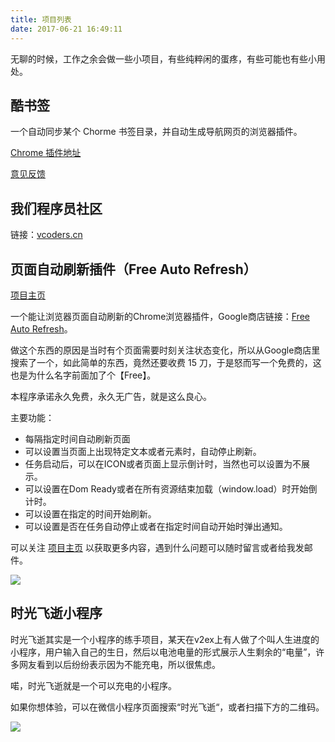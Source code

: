 ```yaml
---
title: 项目列表
date: 2017-06-21 16:49:11
---
```


无聊的时候，工作之余会做一些小项目，有些纯粹闲的蛋疼，有些可能也有些小用处。

## 酷书签

一个自动同步某个 Chorme 书签目录，并自动生成导航网页的浏览器插件。

[Chrome 插件地址](https://chrome.google.com/webstore/detail/%E9%85%B7%E4%B9%A6%E7%AD%BE/hfhlcfcnaohckjbbbknibnadmbobfnbn)

[意见反馈](https://vcoders.cn/topic/12)

## 我们程序员社区

链接：[vcoders.cn](https://vcoders.cn)

## 页面自动刷新插件（Free Auto Refresh）

[项目主页](../free-auto-refresh) 

一个能让浏览器页面自动刷新的Chrome浏览器插件，Google商店链接：[Free Auto Refresh](https://chrome.google.com/webstore/detail/free-auto-refresh/lfkfikiejjfhpfbpgfolfkkdjpepmkal)。

做这个东西的原因是当时有个页面需要时刻关注状态变化，所以从Google商店里搜索了一个，如此简单的东西，竟然还要收费 15 刀，于是怒而写一个免费的，这也是为什么名字前面加了个【Free】。

本程序承诺永久免费，永久无广告，就是这么良心。

主要功能：

- 每隔指定时间自动刷新页面
- 可以设置当页面上出现特定文本或者元素时，自动停止刷新。
- 任务启动后，可以在ICON或者页面上显示倒计时，当然也可以设置为不展示。
- 可以设置在Dom Ready或者在所有资源结束加载（window.load）时开始倒计时。
- 可以设置在指定的时间开始刷新。
- 可以设置是否在任务自动停止或者在指定时间自动开始时弹出通知。

可以关注 [项目主页](../free-auto-refresh) 以获取更多内容，遇到什么问题可以随时留言或者给我发邮件。

![](/images/far.png)

## 时光飞逝小程序

时光飞逝其实是一个小程序的练手项目，某天在v2ex上有人做了个叫人生进度的小程序，用户输入自己的生日，然后以电池电量的形式展示人生剩余的“电量”，许多网友看到以后纷纷表示因为不能充电，所以很焦虑。

喏，时光飞逝就是一个可以充电的小程序。

如果你想体验，可以在微信小程序页面搜索“时光飞逝“，或者扫描下方的二维码。

![](/images/wxqrcode.jpg)


